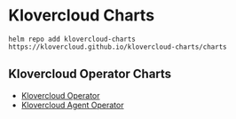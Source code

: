 # Klovercloud Charts
```
helm repo add klovercloud-charts https://klovercloud.github.io/klovercloud-charts/charts
```

## Klovercloud Operator Charts
* [Klovercloud Operator](https://github.com/klovercloud/klovercloud-charts/blob/master/klovercloud-operator.md#klovercloud-operator)
* [Klovercloud Agent Operator](https://github.com/klovercloud/klovercloud-charts/blob/master/klovercloud-agent-operator.md#klovercloud-agent-operator)

